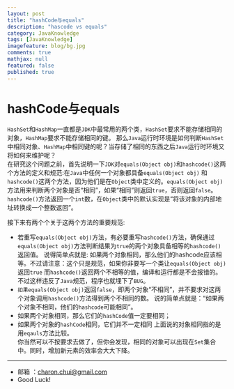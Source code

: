 ```yaml
---
layout: post
title: "hashCode与equals"
description: "hascode vs equals"
category: JavaKnowledge
tags: [JavaKnowledge]
imagefeature: blog/bg.jpg
comments: true
mathjax: null
featured: false
published: true
---
```


hashCode与equals
===

`HashSet`和`HashMap`一直都是`JDK`中最常用的两个类，`HashSet`要求不能存储相同的对象，`HashMap`要求不能存储相同的键。 那么`Java`运行时环境是如何判断`HashSet`
中相同对象、`HashMap`中相同键的呢？当存储了相同的东西之后`Java`运行时环境又将如何来维护呢？             
在研究这个问题之前，首先说明一下`JDK`对`equals(Object obj)`和`hashcode()`这两个方法的定义和规范:在`Java`中任何一个对象都具备`equals(Object obj)`
和`hashcode()`这两个方法，因为他们是在`Object`类中定义的。`equals(Object obj)`方法用来判断两个对象是否“相同”，如果“相同”则返回`true`，否则返回`false`。 
`hashcode()`方法返回一个`int`数，在`Object`类中的默认实现是“将该对象的内部地址转换成一个整数返回”。           

接下来有两个个关于这两个方法的重要规范:    
- 若重写`equals(Object obj)`方法，有必要重写`hashcode()`方法，确保通过`equals(Object obj)`方法判断结果为`true`的两个对象具备相等的`hashcode()`返回值。
    说得简单点就是:  如果两个对象相同，那么他们的hashcode应该相等。不过请注意：这个只是规范，如果你非要写一个类让`equals(Object obj)`返回`true`
	而`hashcode()`返回两个不相等的值，编译和运行都是不会报错的。不过这样违反了`Java`规范，程序也就埋下了`BUG`。 
- `如果equals(Object obj)`返回`false`，即两个对象“不相同”，并不要求对这两个对象调用`hashcode()`方法得到两个不相同的数。
    说的简单点就是：“如果两个对象不相同，他们的`hashcode`可能相同”。 
- 如果两个对象相同，那么它们的`hashCode`值一定要相同；
- 如果两个对象的`hashCode`相同，它们并不一定相同
上面说的对象相同指的是用`eqauls`方法比较。    
你当然可以不按要求去做了，但你会发现，相同的对象可以出现在`Set`集合中。同时，增加新元素的效率会大大下降。

---
- 邮箱 ：charon.chui@gmail.com  
- Good Luck! 

	
